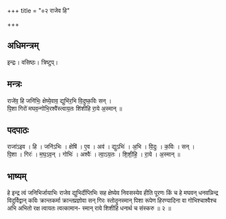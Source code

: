 +++
title = "०२ राजेव हि"

+++
## अधिमन्त्रम्
इन्द्रः। वसिष्ठः। त्रिष्टुप्।

## मन्त्रः
राजे॑व॒ हि जनि॑भिः॒ क्षेष्ये॒वाव॒ द्युभि॑र॒भि वि॒दुष्क॒विः सन् ।  
पि॒शा गिरो॑ मघव॒न्गोभि॒रश्वै॑स्त्वाय॒तः शि॑शीहि रा॒ये अ॒स्मान् ॥

## पदपाठः
राजा॑ऽइव । हि । जनि॑ऽभिः । क्षेषि॑ । ए॒व । अव॑ । द्युऽभिः॑ । अ॒भि । वि॒दुः । क॒विः । सन् ।  
पि॒शा । गिरः॑ । म॒घ॒ऽव॒न् । गोभिः॑ । अश्वैः॑ । त्वा॒ऽय॒तः । शि॒शी॒हि॒ । रा॒ये । अ॒स्मान् ॥

## भाष्यम्
हे इन्द्र त्वं जनिभिर्जायाभिः राजेव द्युभिर्दीप्तिभिः सह क्षेष्येव निवसस्येव हीति पूरणः किं च हे मघवन् धनवन्निन्द्र विदुर्विद्वान् कविः क्रान्तकर्मा क्रान्तप्रज्ञोवा सन् गिरः स्तोतॄनस्मान् पिशा रूपेण हिरण्यादिना वा गोभिश्चाश्वैश्च अभि अभितो रक्ष त्वायतः त्वत्कामान- स्मान् राये शिशीहि धनार्थ च संस्करु ॥ २ ॥